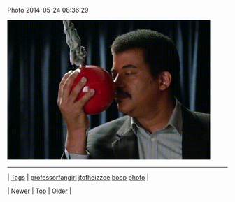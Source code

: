 <!--
title: Photo 2014-05-24 08
date: 2020-06-28T15:27:00.302Z
tags: professorfangirl, jtotheizzoe, boop, photo
-->


Photo 2014-05-24 08:36:29

![](86675251805-0.gif)

<!--BOTTOM-POST-NAVIGATION-->
---

| [Tags](tags.md) | [professorfangirl](tag-professorfangirl.md) [jtotheizzoe](tag-jtotheizzoe.md) [boop](tag-boop.md) [photo](tag-photo.md) |

| [Newer](86674454359.md) | [Top](index.md) | [Older](86688354353.md) |